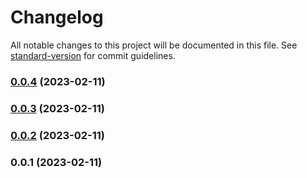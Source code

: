 # Changelog

All notable changes to this project will be documented in this file. See [standard-version](https://github.com/conventional-changelog/standard-version) for commit guidelines.

### [0.0.4](https://github.com/tkottke90/svg-path-gen/compare/v0.0.3...v0.0.4) (2023-02-11)

### [0.0.3](https://github.com/tkottke90/svg-path-gen/compare/v0.0.2...v0.0.3) (2023-02-11)

### [0.0.2](https://github.com/tkottke90/svg-path-gen/compare/v0.0.1...v0.0.2) (2023-02-11)

### 0.0.1 (2023-02-11)
